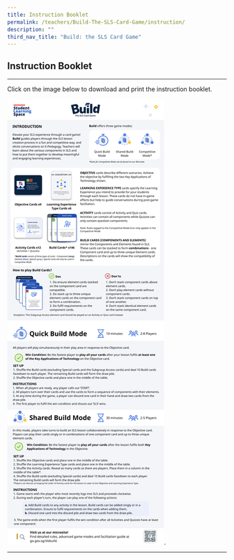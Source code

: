 ```yaml
---
title: Instruction Booklet
permalink: /teachers/Build-The-SLS-Card-Game/instruction/
description: ""
third_nav_title: "Build: the SLS Card Game"
---
```

Instruction Booklet
-------------------

---

Click on the image below to download and print the instruction booklet.

[![](/images/Media/SLS%20Build%20(Category)/instructionbooklet.png)](https://go.gov.sg/build-instructionsheet).

---

          